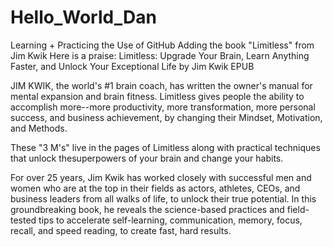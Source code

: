 # Hello_World_Dan
Learning + Practicing the Use of GitHub
Adding the book "Limitless" from Jim Kwik
Here is a praise:
Limitless: Upgrade Your Brain, Learn Anything Faster, and Unlock Your Exceptional Life by Jim Kwik EPUB

JIM KWIK, the world's #1 brain coach, has written the owner's manual for mental expansion and brain fitness. Limitless gives people the ability to accomplish more--more productivity, more transformation, more personal success, and business achievement, by changing their Mindset, Motivation, and Methods.

These "3 M's" live in the pages of Limitless along with practical techniques that unlock thesuperpowers of your brain and change your habits.

For over 25 years, Jim Kwik has worked closely with successful men and women who are at the top in their fields as actors, athletes, CEOs, and business leaders from all walks of life, to unlock their true potential. In this groundbreaking book, he reveals the science-based practices and field-tested tips to accelerate self-learning, communication, memory, focus, recall, and speed reading, to create fast, hard results.
